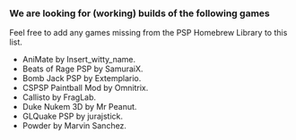 ### We are looking for (working) builds of the following games

Feel free to add any games missing from the PSP Homebrew Library to this list.

- AniMate by Insert_witty_name.
- Beats of Rage PSP by SamuraiX.
- Bomb Jack PSP by Extemplario.
- CSPSP Paintball Mod by Omnitrix.
- Callisto by FragLab.
- Duke Nukem 3D by Mr Peanut.
- GLQuake PSP by jurajstick.
- Powder by Marvin Sanchez.
